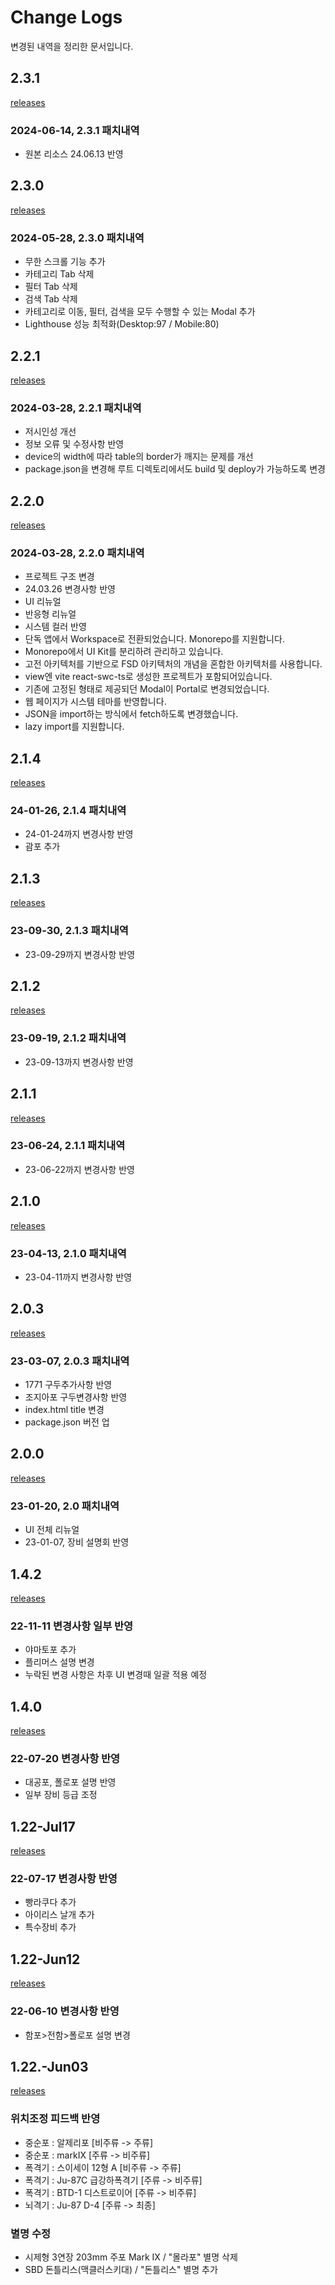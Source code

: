 # Change Logs
변경된 내역을 정리한 문서입니다.

## 2.3.1
[releases](https://github.com/gateisbug/alit/releases/tag/2.3.1)
### 2024-06-14, 2.3.1 패치내역
- 원본 리소스 24.06.13 반영

## 2.3.0
[releases](https://github.com/gateisbug/alit/releases/tag/2.3.0)
### 2024-05-28, 2.3.0 패치내역
- 무한 스크롤 기능 추가
- 카테고리 Tab 삭제
- 필터 Tab 삭제
- 검색 Tab 삭제
- 카테고리로 이동, 필터, 검색을 모두 수행할 수 있는 Modal 추가
- Lighthouse 성능 최적화(Desktop:97 / Mobile:80)

## 2.2.1
[releases](https://github.com/gateisbug/alit/releases/tag/2.2.1)
### 2024-03-28, 2.2.1 패치내역
- 저시인성 개선
- 정보 오류 및 수정사항 반영
- device의 width에 따라 table의 border가 깨지는 문제를 개선
- package.json을 변경해 루트 디렉토리에서도 build 및 deploy가 가능하도록 변경

## 2.2.0
[releases](https://github.com/gateisbug/alit/releases/tag/2.2.0)
### 2024-03-28, 2.2.0 패치내역
- 프로젝트 구조 변경
- 24.03.26 변경사항 반영
- UI 리뉴얼
- 반응형 리뉴얼
- 시스템 컬러 반영
- 단독 앱에서 Workspace로 전환되었습니다. Monorepo를 지원합니다.
- Monorepo에서 UI Kit를 분리하려 관리하고 있습니다.
- 고전 아키텍처를 기반으로 FSD 아키텍처의 개념을 혼합한 아키텍처를 사용합니다.
- view엔 vite react-swc-ts로 생성한 프로젝트가 포함되어있습니다.
- 기존에 고정된 형태로 제공되던 Modal이 Portal로 변경되었습니다.
- 웹 페이지가 시스템 테마를 반영합니다.
- JSON을 import하는 방식에서 fetch하도록 변경했습니다.
- lazy import를 지원합니다.

## 2.1.4
[releases](https://github.com/gateisbug/alit/releases/tag/2.1.4)
### 24-01-26, 2.1.4 패치내역
- 24-01-24까지 변경사항 반영
- 괌포 추가

## 2.1.3
[releases](https://github.com/gateisbug/alit/releases/tag/2.1.3)
### 23-09-30, 2.1.3 패치내역
- 23-09-29까지 변경사항 반영

## 2.1.2
[releases](https://github.com/gateisbug/alit/releases/tag/2.1.2)
### 23-09-19, 2.1.2 패치내역
- 23-09-13까지 변경사항 반영

## 2.1.1
[releases](https://github.com/gateisbug/alit/releases/tag/2.1.1)
### 23-06-24, 2.1.1 패치내역
- 23-06-22까지 변경사항 반영

## 2.1.0
[releases](https://github.com/gateisbug/alit/releases/tag/2.1.0)
### 23-04-13, 2.1.0 패치내역
- 23-04-11까지 변경사항 반영

## 2.0.3
[releases](https://github.com/gateisbug/alit/releases/tag/2.0.3)
### 23-03-07, 2.0.3 패치내역
- 1771 구두추가사항 반영
- 조지아포 구두변경사항 반영
- index.html title 변경
- package.json 버전 업

## 2.0.0
[releases](https://github.com/gateisbug/alit/releases/tag/2.0.0)
### 23-01-20, 2.0 패치내역
- UI 전체 리뉴얼
- 23-01-07, 장비 설명회 반영

## 1.4.2
[releases](https://github.com/gateisbug/alit/releases/tag/1.4.2)
### 22-11-11 변경사항 일부 반영
- 야마토포 추가
- 플리머스 설명 변경
- 누락된 변경 사항은 차후 UI 변경때 일괄 적용 예정

## 1.4.0
[releases](https://github.com/gateisbug/alit/releases/tag/1.4.0)
### 22-07-20 변경사항 반영
- 대공포, 폴로포 설명 반영
- 일부 장비 등급 조정

## 1.22-Jul17
[releases](https://github.com/gateisbug/alit/releases/tag/1.22-Jul17)
### 22-07-17 변경사항 반영
- 빵라쿠다 추가
- 아이리스 날개 추가
- 특수장비 추가

## 1.22-Jun12
[releases](https://github.com/gateisbug/alit/releases/tag/1.22-Jun12)
### 22-06-10 변경사항 반영
- 함포>전함>폴로포 설명 변경

## 1.22.-Jun03
[releases](https://github.com/gateisbug/alit/releases/tag/1.22-Jun03)
### 위치조정 피드백 반영
- 중순포 : 알제리포 [비주류 -> 주류]
- 중순포 : markIX [주류 -> 비주류]
- 폭격기 : 스이세이 12형 A [비주류 -> 주류]
- 폭격기 : Ju-87C 급강하폭격기 [주류 -> 비주류]
- 폭격기 : BTD-1 디스트로이어 [주류 -> 비주류]
- 뇌격기 : Ju-87 D-4 [주류 -> 최종]
### 별명 수정
- 시제형 3연장 203mm 주포 Mark IX / "몰라포" 별명 삭제
- SBD 돈틀리스(맥클러스키대) / "돈틀리스" 별명 추가